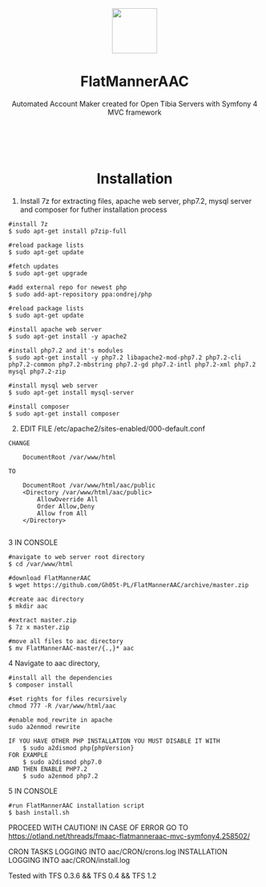 <div align=center>
<img src="http://ghost-web.pl/images/flatmannerLogo.svg" alt="" width="90" height="90">
<h1>FlatMannerAAC</h1>
Automated Account Maker created for Open Tibia Servers with Symfony 4 MVC framework
<br>
<br>
<br>
<br>
<br>
<h1>Installation</h1>
</div>



1. Install 7z for extracting files, apache web server, php7.2, mysql server and composer for futher installation process

```shell
#install 7z
$ sudo apt-get install p7zip-full

#reload package lists
$ sudo apt-get update

#fetch updates
$ sudo apt-get upgrade

#add external repo for newest php
$ sudo add-apt-repository ppa:ondrej/php

#reload package lists
$ sudo apt-get update

#install apache web server
$ sudo apt-get install -y apache2

#install php7.2 and it's modules
$ sudo apt-get install -y php7.2 libapache2-mod-php7.2 php7.2-cli php7.2-common php7.2-mbstring php7.2-gd php7.2-intl php7.2-xml php7.2 mysql php7.2-zip

#install mysql web server
$ sudo apt-get install mysql-server

#install composer
$ sudo apt-get install composer
```

 
 
2. EDIT FILE /etc/apache2/sites-enabled/000-default.conf

```
CHANGE

    DocumentRoot /var/www/html
    
TO

    DocumentRoot /var/www/html/aac/public
    <Directory /var/www/html/aac/public>
        AllowOverride All
        Order Allow,Deny
        Allow from All
    </Directory>
    
```
 
 
 
3 IN CONSOLE
```shell
#navigate to web server root directory
$ cd /var/www/html

#download FlatMannerAAC
$ wget https://github.com/Gh05t-PL/FlatMannerAAC/archive/master.zip

#create aac directory
$ mkdir aac

#extract master.zip
$ 7z x master.zip

#move all files to aac directory
$ mv FlatMannerAAC-master/{.,}* aac
```
 
 

4 Navigate to aac directory, 
```shell
#install all the dependencies
$ composer install
 
#set rights for files recursively
chmod 777 -R /var/www/html/aac

#enable mod_rewrite in apache
sudo a2enmod rewrite
 
IF YOU HAVE OTHER PHP INSTALLATION YOU MUST DISABLE IT WITH
    $ sudo a2dismod php{phpVersion}
FOR EXAMPLE
    $ sudo a2dismod php7.0
AND THEN ENABLE PHP7.2
    $ sudo a2enmod php7.2
```



5 IN CONSOLE
```shell
#run FlatMannerAAC installation script
$ bash install.sh
```
PROCEED WITH CAUTION!
IN CASE OF ERROR GO TO
https://otland.net/threads/fmaac-flatmanneraac-mvc-symfony4.258502/


CRON TASKS LOGGING INTO aac/CRON/crons.log
INSTALLATION LOGGING INTO aac/CRON/install.log


Tested with TFS 0.3.6 && TFS 0.4 && TFS 1.2

